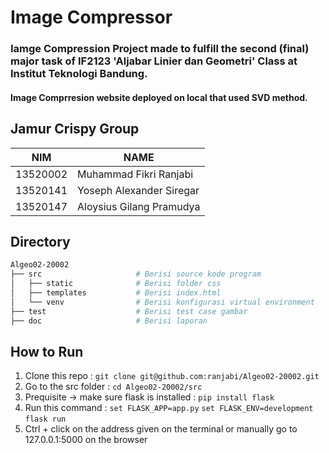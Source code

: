 # Image Compressor

### Iamge Compression Project made to fulfill the second (final) major task of IF2123 'Aljabar Linier dan Geometri' Class at Institut Teknologi Bandung.

#### Image Comprresion website deployed on local that used SVD method.

## Jamur Crispy Group

| NIM      | NAME                     |
|----------|--------------------------|
| 13520002 | Muhammad Fikri Ranjabi   |
| 13520141 | Yoseph Alexander Siregar |
| 13520147 | Aloysius Gilang Pramudya |

## Directory
```sh
Algeo02-20002
├── src                     # Berisi source kode program
│   ├── static              # Berisi folder css
│   ├── templates           # Berisi index.html
│   └── venv                # Berisi konfigurasi virtual environment
├── test                    # Berisi test case gambar
├── doc                     # Berisi laporan
```

## How to Run
1. Clone this repo : `git clone git@github.com:ranjabi/Algeo02-20002.git`
2. Go to the src folder : `cd Algeo02-20002/src`
3. Prequisite -> make sure flask is installed : `pip install flask`
4. Run this command :
`set FLASK_APP=app.py`
`set FLASK_ENV=development`
`flask run`
5. Ctrl + click on the address given on the terminal or manually go to 127.0.0.1:5000 on the browser
